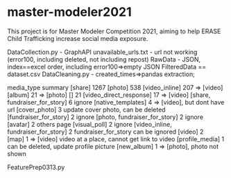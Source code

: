 # master-modeler2021


This project is for Master Modeler Competition 2021, aiming to help ERASE Child Trafficking increase social media exposure.


DataCollection.py - GraphAPI
unavailable_urls.txt - url not working (error100, including deleted, not including repost)
RawData - JSON, index==excel order, including error100=>empty JSON
FilteredData == dataset.csv
DataCleaning.py - created_times=>pandas extraction; 


media_type summary
[share]                                 1267
[photo]                                  538
[video_inline]                           207	=> [video]
[album]                                   21	=> [photo]
[]                                        21
[video_direct_response]                   17	=> [video]
[share, fundraiser_for_story]              6	ignore
[native_templates]                         4	=> [video], but dont have url
[cover_photo]                              3	update cover photo, can be deleted
[fundraiser_for_story]                     2	ignore
[photo, fundraiser_for_story]              2	ignore
[avatar]                                   2	others page
[visual_poll]                              2	ignore
[video_inline, fundraiser_for_story]       2 	fundraiser_for_story can be ignored
[video]                                    2	
[map]                                      1	=> [video] video at a place, cannot get link to video
[profile_media]                            1    can be deleted, update profile picture
[new_album]                                1    => [photo], photo not shown

FeaturePrep0313.py

